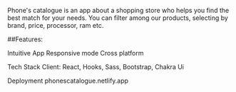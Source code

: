 
Phone's catalogue is an app about a shopping store who helps you find the best match for your needs. You can filter among our products, selecting by brand, price, processor, ram etc.

##Features:

Intuitive App Responsive mode Cross platform

Tech Stack
Client: React, Hooks, Sass, Bootstrap, Chakra Ui

Deployment
phonescatalogue.netlify.app
